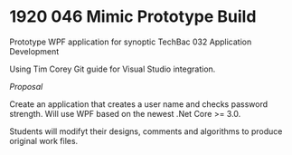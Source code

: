 # 1920 046 Mimic Prototype Build
Prototype WPF application for synoptic TechBac 032 Application Development

Using Tim Corey Git guide for Visual Studio integration.

*Proposal*

Create an application that creates a user name and checks password strength. Will use WPF based on the newest .Net Core >= 3.0.

Students will modifyt their designs, comments and algorithms to produce original work files.

